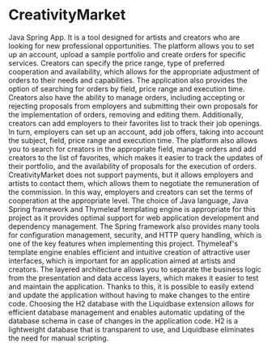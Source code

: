 # CreativityMarket
Java Spring App.
It is a tool designed for artists and creators who are looking for new professional opportunities. The platform allows you to set up an account, upload a sample portfolio and create orders for specific services. Creators can specify the price range, type of preferred cooperation and availability, which allows for the appropriate adjustment of orders to their needs and capabilities.
The application also provides the option of searching for orders by field, price range and execution time. Creators also have the ability to manage orders, including accepting or rejecting proposals from employers and submitting their own proposals for the implementation of orders, removing and editing them. Additionally, creators can add employers to their favorites list to track their job openings.
In turn, employers can set up an account, add job offers, taking into account the subject, field, price range and execution time. The platform also allows you to search for creators in the appropriate field, manage orders and add creators to the list of favorites, which makes it easier to track the updates of their portfolio, and the availability of proposals for the execution of orders.
CreativityMarket does not support payments, but it allows employers and artists to contact them, which allows them to negotiate the remuneration of the commission. In this way, employers and creators can set the terms of cooperation at the appropriate level.
The choice of Java language, Java Spring framework and Thymeleaf templating engine is appropriate for this project as it provides optimal support for web application development and dependency management. The Spring framework also provides many tools for configuration management, security, and HTTP query handling, which is one of the key features when implementing this project. Thymeleaf's template engine enables efficient and intuitive creation of attractive user interfaces, which is important for an application aimed at artists and creators.
The layered architecture allows you to separate the business logic from the presentation and data access layers, which makes it easier to test and maintain the application. Thanks to this, it is possible to easily extend and update the application without having to make changes to the entire code.
Choosing the H2 database with the Liquidbase extension allows for efficient database management and enables automatic updating of the database schema in case of changes in the application code. H2 is a lightweight database that is transparent to use, and Liquidbase eliminates the need for manual scripting.
